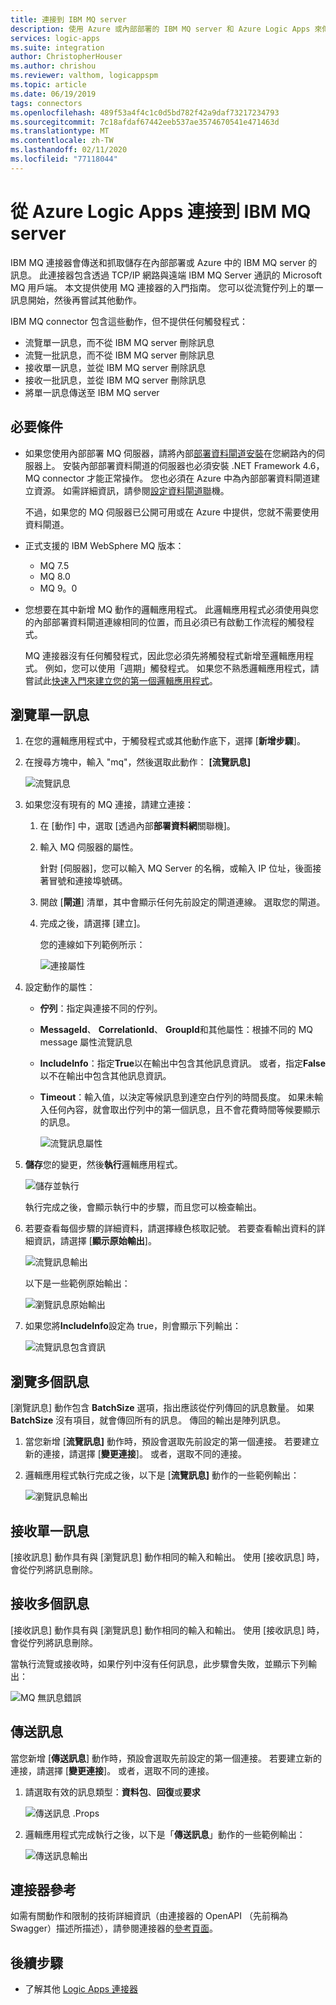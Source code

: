 ```yaml
---
title: 連接到 IBM MQ server
description: 使用 Azure 或內部部署的 IBM MQ server 和 Azure Logic Apps 來傳送和取出訊息
services: logic-apps
ms.suite: integration
author: ChristopherHouser
ms.author: chrishou
ms.reviewer: valthom, logicappspm
ms.topic: article
ms.date: 06/19/2019
tags: connectors
ms.openlocfilehash: 489f53a4f4c1c0d5bd782f42a9daf73217234793
ms.sourcegitcommit: 7c18afdaf67442eeb537ae3574670541e471463d
ms.translationtype: MT
ms.contentlocale: zh-TW
ms.lasthandoff: 02/11/2020
ms.locfileid: "77118044"
---
```

# <a name="connect-to-an-ibm-mq-server-from-azure-logic-apps"></a>從 Azure Logic Apps 連接到 IBM MQ server

IBM MQ 連接器會傳送和抓取儲存在內部部署或 Azure 中的 IBM MQ server 的訊息。 此連接器包含透過 TCP/IP 網路與遠端 IBM MQ Server 通訊的 Microsoft MQ 用戶端。 本文提供使用 MQ 連接器的入門指南。 您可以從流覽佇列上的單一訊息開始，然後再嘗試其他動作。

IBM MQ connector 包含這些動作，但不提供任何觸發程式：

- 流覽單一訊息，而不從 IBM MQ server 刪除訊息
- 流覽一批訊息，而不從 IBM MQ server 刪除訊息
- 接收單一訊息，並從 IBM MQ server 刪除訊息
- 接收一批訊息，並從 IBM MQ server 刪除訊息
- 將單一訊息傳送至 IBM MQ server

## <a name="prerequisites"></a>必要條件

* 如果您使用內部部署 MQ 伺服器，請將內部[部署資料閘道安裝](../logic-apps/logic-apps-gateway-install.md)在您網路內的伺服器上。 安裝內部部署資料閘道的伺服器也必須安裝 .NET Framework 4.6，MQ connector 才能正常操作。 您也必須在 Azure 中為內部部署資料閘道建立資源。 如需詳細資訊，請參閱[設定資料閘道聯](../logic-apps/logic-apps-gateway-connection.md)機。

  不過，如果您的 MQ 伺服器已公開可用或在 Azure 中提供，您就不需要使用資料閘道。

* 正式支援的 IBM WebSphere MQ 版本：

  * MQ 7.5
  * MQ 8.0
  * MQ 9。0

* 您想要在其中新增 MQ 動作的邏輯應用程式。 此邏輯應用程式必須使用與您的內部部署資料閘道連線相同的位置，而且必須已有啟動工作流程的觸發程式。 

  MQ 連接器沒有任何觸發程式，因此您必須先將觸發程式新增至邏輯應用程式。 例如，您可以使用「週期」觸發程式。 如果您不熟悉邏輯應用程式，請嘗試此[快速入門來建立您的第一個邏輯應用程式](../logic-apps/quickstart-create-first-logic-app-workflow.md)。 

## <a name="browse-a-single-message"></a>瀏覽單一訊息

1. 在您的邏輯應用程式中，于觸發程式或其他動作底下，選擇 [**新增步驟**]。 

1. 在搜尋方塊中，輸入 "mq"，然後選取此動作： **[流覽訊息]**

   ![流覽訊息](media/connectors-create-api-mq/Browse_message.png)

1. 如果您沒有現有的 MQ 連接，請建立連接：  

   1. 在 [動作] 中，選取 [透過內部**部署資料網**關聯機]。
   
   1. 輸入 MQ 伺服器的屬性。  

      針對 [伺服器]，您可以輸入 MQ Server 的名稱，或輸入 IP 位址，後面接著冒號和連接埠號碼。
    
   1. 開啟 [**閘道**] 清單，其中會顯示任何先前設定的閘道連線。 選取您的閘道。
    
   1. 完成之後，請選擇 [建立]。 
   
      您的連線如下列範例所示：

      ![連接屬性](media/connectors-create-api-mq/Connection_Properties.png)

1. 設定動作的屬性：

   * **佇列**：指定與連接不同的佇列。

   * **MessageId**、 **CorrelationId**、 **GroupId**和其他屬性：根據不同的 MQ message 屬性流覽訊息

   * **IncludeInfo**：指定**True**以在輸出中包含其他訊息資訊。 或者，指定**False**以不在輸出中包含其他訊息資訊。

   * **Timeout**：輸入值，以決定等候訊息到達空白佇列的時間長度。 如果未輸入任何內容，就會取出佇列中的第一個訊息，且不會花費時間等候要顯示的訊息。

     ![流覽訊息屬性](media/connectors-create-api-mq/Browse_message_Props.png)

1. **儲存**您的變更，然後**執行**邏輯應用程式。

   ![儲存並執行](media/connectors-create-api-mq/Save_Run.png)

   執行完成之後，會顯示執行中的步驟，而且您可以檢查輸出。

1. 若要查看每個步驟的詳細資料，請選擇綠色核取記號。 若要查看輸出資料的詳細資訊，請選擇 [**顯示原始輸出**]。

   ![流覽訊息輸出](media/connectors-create-api-mq/Browse_message_output.png)  

   以下是一些範例原始輸出：

   ![瀏覽訊息原始輸出](media/connectors-create-api-mq/Browse_message_raw_output.png)

1. 如果您將**IncludeInfo**設定為 true，則會顯示下列輸出：

   ![流覽訊息包含資訊](media/connectors-create-api-mq/Browse_message_Include_Info.png)

## <a name="browse-multiple-messages"></a>瀏覽多個訊息

[瀏覽訊息] 動作包含 **BatchSize** 選項，指出應該從佇列傳回的訊息數量。  如果 **BatchSize** 沒有項目，就會傳回所有的訊息。 傳回的輸出是陣列訊息。

1. 當您新增 [**流覽訊息]** 動作時，預設會選取先前設定的第一個連接。 若要建立新的連接，請選擇 [**變更連接**]。 或者，選取不同的連接。

1. 邏輯應用程式執行完成之後，以下是 [**流覽訊息]** 動作的一些範例輸出：

   ![瀏覽訊息輸出](media/connectors-create-api-mq/Browse_messages_output.png)

## <a name="receive-single-message"></a>接收單一訊息

[接收訊息] 動作具有與 [瀏覽訊息] 動作相同的輸入和輸出。 使用 [接收訊息] 時，會從佇列將訊息刪除。

## <a name="receive-multiple-messages"></a>接收多個訊息

[接收訊息] 動作具有與 [瀏覽訊息] 動作相同的輸入和輸出。 使用 [接收訊息] 時，會從佇列將訊息刪除。

當執行流覽或接收時，如果佇列中沒有任何訊息，此步驟會失敗，並顯示下列輸出：  

![MQ 無訊息錯誤](media/connectors-create-api-mq/MQ_No_Msg_Error.png)

## <a name="send-message"></a>傳送訊息

當您新增 [**傳送訊息**] 動作時，預設會選取先前設定的第一個連接。 若要建立新的連接，請選擇 [**變更連接**]。 或者，選取不同的連接。

1. 請選取有效的訊息類型：**資料包**、**回復**或**要求**  

   ![傳送訊息 .Props](media/connectors-create-api-mq/Send_Msg_Props.png)

1. 邏輯應用程式完成執行之後，以下是「**傳送訊息**」動作的一些範例輸出：

   ![傳送訊息輸出](media/connectors-create-api-mq/Send_Msg_Output.png)

## <a name="connector-reference"></a>連接器參考

如需有關動作和限制的技術詳細資訊（由連接器的 OpenAPI （先前稱為 Swagger）描述所描述），請參閱連接器的[參考頁面](/connectors/mq/)。

## <a name="next-steps"></a>後續步驟

* 了解其他 [Logic Apps 連接器](../connectors/apis-list.md)
